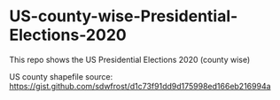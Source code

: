 # US-county-wise-Presidential-Elections-2020
This repo shows the US Presidential Elections 2020 (county wise)

US county shapefile source: https://gist.github.com/sdwfrost/d1c73f91dd9d175998ed166eb216994a
